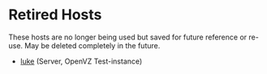 # Retired Hosts

These hosts are no longer being used but saved for future reference or re-use. May be deleted completely in the future.

- [luke](luke) (Server, OpenVZ Test-instance)
